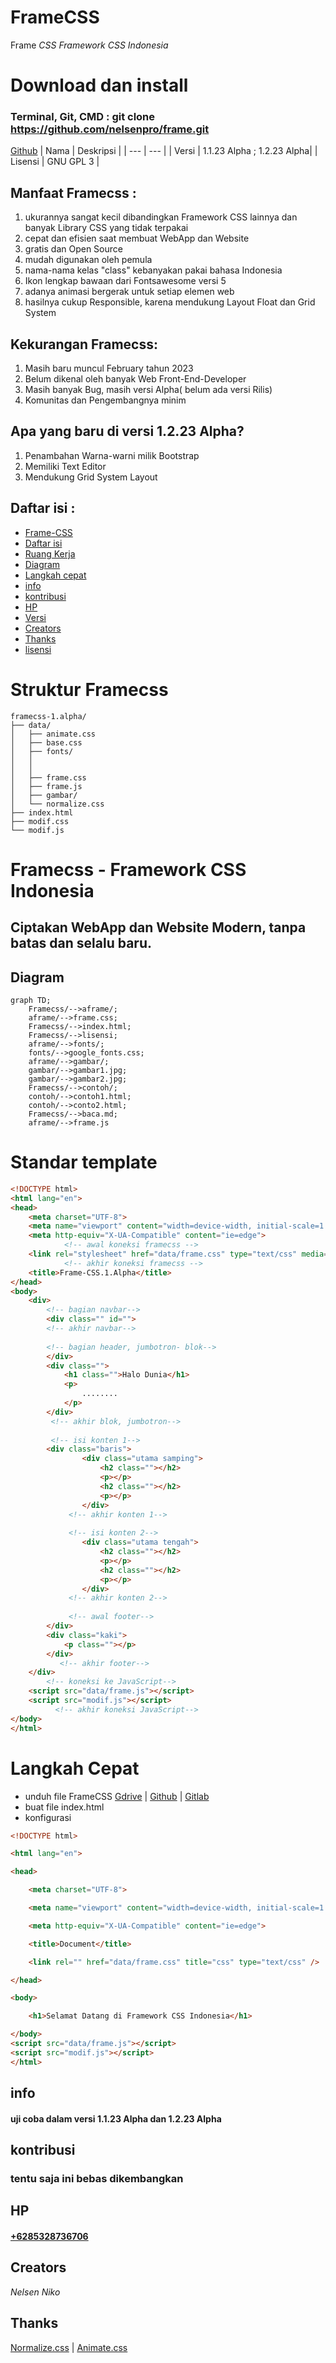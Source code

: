 # FrameCSS
Frame _CSS Framework CSS Indonesia_
# Download dan install 
### Terminal, Git, CMD : git clone https://github.com/nelsenpro/frame.git
[Github](https://github.com/nelsenpro/frame.git)
| Nama | Deskripsi |
| --- | --- |
| Versi | 1.1.23 Alpha ; 1.2.23 Alpha| 
| Lisensi | GNU GPL 3 |

## Manfaat Framecss :
1. ukurannya sangat kecil dibandingkan Framework CSS lainnya dan banyak Library CSS yang tidak terpakai
2. cepat dan efisien saat membuat WebApp dan Website
3. gratis dan Open Source
4. mudah digunakan oleh pemula
5. nama-nama kelas "class" kebanyakan pakai bahasa Indonesia
6. Ikon lengkap bawaan dari Fontsawesome versi 5
7. adanya animasi bergerak untuk setiap elemen web
8. hasilnya cukup Responsible, karena mendukung Layout Float dan Grid System

## Kekurangan Framecss:
1. Masih baru muncul February tahun 2023
2. Belum dikenal oleh banyak Web Front-End-Developer
3. Masih banyak Bug, masih versi Alpha( belum ada versi Rilis)
4. Komunitas dan Pengembangnya minim

## Apa yang baru di versi 1.2.23 Alpha?
1. Penambahan Warna-warni milik Bootstrap
2. Memiliki Text Editor
3. Mendukung Grid System Layout
## Daftar isi :

- [Frame-CSS](#frame-css)
- [Daftar isi](#daftar-isi)
- [Ruang Kerja](#ruang-kerja)
- [Diagram](#diagram)
- [Langkah cepat ](#langkah-cepat)
- [info](#info)
- [kontribusi](#kontribusi)
- [HP](#hp)
- [Versi](#versi)
- [Creators](#creators)
- [Thanks](#thanks)
- [lisensi](#lisensi)

# Struktur Framecss 

  ```text
framecss-1.alpha/
├── data/
│   ├── animate.css
│   ├── base.css
│   ├── fonts/
│   │  
│   │   
│   ├── frame.css
│   ├── frame.js
│   ├── gambar/
│   └── normalize.css
├── index.html
├── modif.css
└── modif.js
  ```
# Framecss - Framework CSS Indonesia 
## Ciptakan WebApp dan Website Modern, tanpa batas dan selalu baru.
## Diagram
```mermaid
graph TD;
    Framecss/-->aframe/;
    aframe/-->frame.css;
    Framecss/-->index.html;
    Framecss/-->lisensi;
    aframe/-->fonts/;
    fonts/-->google_fonts.css;
    aframe/-->gambar/;
    gambar/-->gambar1.jpg;
    gambar/-->gambar2.jpg;
    Framecss/-->contoh/;
    contoh/-->contoh1.html;
    contoh/-->conto2.html;
    Framecss/-->baca.md;
    aframe/-->frame.js
```
# Standar template 
```html
<!DOCTYPE html>
<html lang="en">
<head>
    <meta charset="UTF-8">
    <meta name="viewport" content="width=device-width, initial-scale=1.0">
    <meta http-equiv="X-UA-Compatible" content="ie=edge">
            <!-- awal koneksi framecss -->
    <link rel="stylesheet" href="data/frame.css" type="text/css" media="all" />
            <!-- akhir koneksi framecss -->
    <title>Frame-CSS.1.Alpha</title>
</head>
<body>
    <div>
        <!-- bagian navbar-->
        <div class="" id="">
        <!-- akhir navbar-->
        
        <!-- bagian header, jumbotron- blok-->
        </div>
        <div class="">
            <h1 class="">Halo Dunia</h1>
            <p>
                ........
            </p>
        </div>
         <!-- akhir blok, jumbotron-->
         
         <!-- isi konten 1-->
        <div class="baris">
                <div class="utama samping">
                    <h2 class=""></h2>
                    <p></p>
                    <h2 class=""></h2>
                    <p></p>
                </div>
             <!-- akhir konten 1-->
             
             <!-- isi konten 2-->
                <div class="utama tengah">
                    <h2 class=""></h2>
                    <p></p>
                    <h2 class=""></h2>
                    <p></p>
                </div>
             <!-- akhir konten 2-->
             
             <!-- awal footer-->
        </div>
        <div class="kaki">
            <p class=""></p>
        </div>
           <!-- akhir footer-->
    </div>
        <!-- koneksi ke JavaScript-->
    <script src="data/frame.js"></script>
    <script src="modif.js"></script>
          <!-- akhir koneksi JavaScript-->
</body>
</html>
```
# Langkah Cepat
- unduh file FrameCSS [Gdrive](https://google.drive.com) | [Github](https://github.com/nelsenpro/aframe) | [Gitlab](https://)
- buat file index.html
- konfigurasi 
```html
<!DOCTYPE html>

<html lang="en">

<head>

    <meta charset="UTF-8">

    <meta name="viewport" content="width=device-width, initial-scale=1.0">

    <meta http-equiv="X-UA-Compatible" content="ie=edge">

    <title>Document</title>

    <link rel="" href="data/frame.css" title="css" type="text/css" />

</head>

<body>

    <h1>Selamat Datang di Framework CSS Indonesia</h1>

</body>
<script src="data/frame.js"></script>
<script src="modif.js"></script>
</html>
```

<!-- Text -->
## info
#### uji coba dalam versi 1.1.23 Alpha dan 1.2.23 Alpha 
## kontribusi 
<!-- Text -->
### tentu saja ini bebas dikembangkan
## HP
#### [+6285328736706](https://wa.me/6285328736706)
<!-- Text -->

## Creators
*Nelsen Niko*
<!-- Text -->

## Thanks
[Normalize.css](https://necolas.github.io/normalize.css/) | [Animate.css](https://animate.style/)

